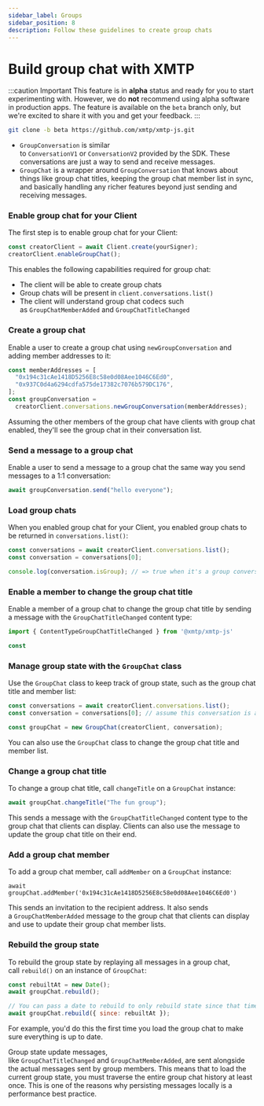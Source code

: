 ```yaml
---
sidebar_label: Groups
sidebar_position: 8
description: Follow these guidelines to create group chats
---
```


# Build group chat with XMTP

:::caution Important
This feature is in **alpha** status and ready for you to start experimenting with. However, we do **not** recommend using alpha software in production apps. The feature is available on the `beta` branch only, but we're excited to share it with you and get your feedback.
:::

```bash
git clone -b beta https://github.com/xmtp/xmtp-js.git
```

- `GroupConversation` is similar to `ConversationV1` or `ConversationV2` provided by the SDK. These conversations are just a way to send and receive messages.
- `GroupChat` is a wrapper around `GroupConversation` that knows about things like group chat titles, keeping the group chat member list in sync, and basically handling any richer features beyond just sending and receiving messages.

### Enable group chat for your Client

The first step is to enable group chat for your Client:

```jsx
const creatorClient = await Client.create(yourSigner);
creatorClient.enableGroupChat();
```

This enables the following capabilities required for group chat:

- The client will be able to create group chats
- Group chats will be present in `client.conversations.list()`
- The client will understand group chat codecs such as `GroupChatMemberAdded` and `GroupChatTitleChanged`

### Create a group chat

Enable a user to create a group chat using `newGroupConversation` and adding member addresses to it:

```jsx
const memberAddresses = [
  "0x194c31cAe1418D5256E8c58e0d08Aee1046C6Ed0",
  "0x937C0d4a6294cdfa575de17382c7076b579DC176",
];
const groupConversation =
  creatorClient.conversations.newGroupConversation(memberAddresses);
```

Assuming the other members of the group chat have clients with group chat enabled, they'll see the group chat in their conversation list.

### Send a message to a group chat

Enable a user to send a message to a group chat the same way you send messages to a 1:1 conversation:

```jsx
await groupConversation.send("hello everyone");
```

### Load group chats

When you enabled group chat for your Client, you enabled group chats to be returned in `conversations.list()`:

```jsx
const conversations = await creatorClient.conversations.list();
const conversation = conversations[0];

console.log(conversation.isGroup); // => true when it's a group conversation
```

### Enable a member to change the group chat title

Enable a member of a group chat to change the group chat title by sending a message with the `GroupChatTitleChanged` content type:

```jsx
import { ContentTypeGroupChatTitleChanged } from '@xmtp/xmtp-js'

const
```

### Manage group state with the `GroupChat` class

Use the `GroupChat` class to keep track of group state, such as the group chat title and member list:

```jsx
const conversations = await creatorClient.conversations.list();
const conversation = conversations[0]; // assume this conversation is a group conversation

const groupChat = new GroupChat(creatorClient, conversation);
```

You can also use the `GroupChat` class to change the group chat title and member list.

### Change a group chat title

To change a group chat title, call `changeTitle` on a `GroupChat` instance:

```jsx
await groupChat.changeTitle("The fun group");
```

This sends a message with the `GroupChatTitleChanged` content type to the group chat that clients can display. Clients can also use the message to update the group chat title on their end.

### Add a group chat member

To add a group chat member, call `addMember` on a `GroupChat` instance:

`await groupChat.addMember('0x194c31cAe1418D5256E8c58e0d08Aee1046C6Ed0')`

This sends an invitation to the recipient address. It also sends a `GroupChatMemberAdded` message to the group chat that clients can display and use to update their group chat member lists.

### Rebuild the group state

To rebuild the group state by replaying all messages in a group chat, call `rebuild()` on an instance of `GroupChat`:

```jsx
const rebuiltAt = new Date();
await groupChat.rebuild();

// You can pass a date to rebuild to only rebuild state since that time
await groupChat.rebuild({ since: rebuiltAt });
```

For example, you'd do this the first time you load the group chat to make sure everything is up to date.

Group state update messages, like `GroupChatTitleChanged` and `GroupChatMemberAdded`, are sent alongside the actual messages sent by group members. This means that to load the current group state, you must traverse the entire group chat history at least once. This is one of the reasons why persisting messages locally is a performance best practice.
